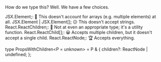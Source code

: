 How do we type this? Well. We have a few choices.

JSX.Element;: 💩 This doesn't account for arrays (e.g. multiple elements) at all.
JSX.Element | JSX.Element[]; 😕 This doesn't accept strings.
React.ReactChildren;: 🤪 Not at even an appropriate type; it's a utility function.
React.ReactChild[];: 😀 Accepts multiple children, but it doesn't accept a single child.
React.ReactNode;: 🏆 Accepts everything.

type PropsWithChildren<P = unknown> = P & {
children?: ReactNode | undefined;
};
